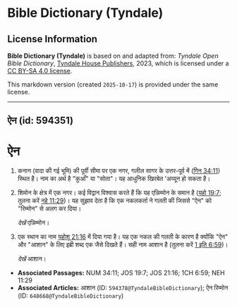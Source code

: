 # Bible Dictionary (Tyndale)

## License Information

**Bible Dictionary (Tyndale)** is based on and adapted from: _Tyndale Open Bible Dictionary_, [Tyndale House Publishers](https://tyndaleopenresources.com/), 2023, which is licensed under a [CC BY-SA 4.0 license](https://creativecommons.org/licenses/by-sa/4.0/legalcode.en).

This markdown version (created `2025-10-17`) is provided under the same license.



--------------------------------

## ऐन (id: 594351)

ऐन
==

1. कनान (वादा की गई भूमि) की पूर्वी सीमा पर एक नगर, गलील सागर के उत्तर\-पूर्व में ([गिन 34:11](https://ref.ly/Num34:11)) स्थित है। नाम का अर्थ है "कुआँ" या "सोता"। यह आधुनिक खिरबेत 'अय्यून हो सकता है।
2. शिमोन के क्षेत्र में एक नगर। कई विद्वान विश्वास करते हैं कि यह एन्निम्मोन के समान है ([यहो 19:7](https://ref.ly/Josh19:7); तुलना करें [नहे 11:29](https://ref.ly/Neh11:29))। यह सुझाव देता है कि एक नकलकर्ता ने गलती की जिससे "ऐन" को "रिम्मोन" से अलग कर दिया।

    *देखें*  एन्निम्मोन।

3. एक स्थान का नाम [यहोशू 21:16](https://ref.ly/Josh21:16) में दिया गया है। यह एक नकल की गलती के कारण है क्योंकि "ऐन" और "आशान" के लिए इब्री शब्द एक जैसे दिखते हैं। सही नाम आशान है (तुलना करें [1 इति 6:59](https://ref.ly/1Chr6:59))।

    *देखें* आशान।

* **Associated Passages:** NUM 34:11; JOS 19:7; JOS 21:16; 1CH 6:59; NEH 11:29
* **Associated Articles:** आशान (ID: `594378@TyndaleBibleDictionary`); ऐन रिम्मोन (ID: `648668@TyndaleBibleDictionary`)

